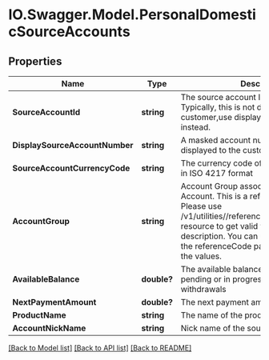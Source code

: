 # IO.Swagger.Model.PersonalDomesticSourceAccounts
## Properties

Name | Type | Description | Notes
------------ | ------------- | ------------- | -------------
**SourceAccountId** | **string** | The source account ID in encrypted format. Typically, this is not displayed to the customer,use displayAccountNumber instead. | 
**DisplaySourceAccountNumber** | **string** | A masked account number that can be displayed to the customer. | 
**SourceAccountCurrencyCode** | **string** | The currency code of the source account in ISO 4217 format | 
**AccountGroup** | **string** | Account Group associated with the source Account. This is a reference data field. Please use /v1/utilities//referenceData/{accountGroup} resource to get valid value of this field with description. You can use accountGroup as the referenceCode parameter to retrieve the values. | 
**AvailableBalance** | **double?** | The available balance including any pending or in progress deposits and withdrawals | [optional] 
**NextPaymentAmount** | **double?** | The next payment amount due. | [optional] 
**ProductName** | **string** | The name of the product | [optional] 
**AccountNickName** | **string** | Nick name of the source account. | [optional] 

[[Back to Model list]](../README.md#documentation-for-models) [[Back to API list]](../README.md#documentation-for-api-endpoints) [[Back to README]](../README.md)

